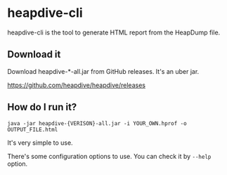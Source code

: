 # heapdive-cli

heapdive-cli is the tool to generate HTML report from the HeapDump file.

## Download it

Download heapdive-*-all.jar from GitHub releases. It's an uber jar.

https://github.com/heapdive/heapdive/releases

## How do I run it?

    java -jar heapdive-{VERISON}-all.jar -i YOUR_OWN.hprof -o OUTPUT_FILE.html

It's very simple to use.

There's some configuration options to use. You can check it by `--help` option.
